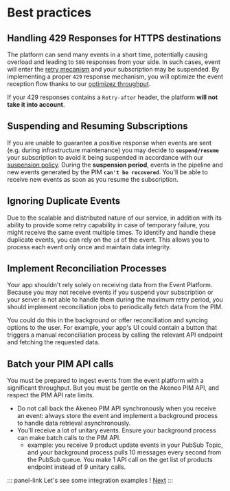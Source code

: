 # Best practices

## Handling 429 Responses for HTTPS destinations

The platform can send many events in a short time, potentially causing overload and leading to `500` responses from your side. In such cases, event will enter the [retry mecanism](/akeneo-event-platform/concepts.html##retry-policy-for-transient-failures) and your subscription may be suspended. By implementing a proper `429` response mechanism, you will optimize the event reception flow thanks to our [optimizez throughput](/akeneo-event-platform/concepts.html#optimized-throughput).

If your 429 responses contains a `Retry-after` header, the platform **will not take it into account**.

## Suspending and Resuming Subscriptions

If you are unable to guarantee a positive response when events are sent (e.g. during infrastructure maintenance) you may decide to **`suspend/resume`** your subscription to avoid it being suspended in accordance with our [suspension policy](/akeneo-event-platform/concepts.html#suspension-policy).
During the **suspension period**, events in the pipeline and new events generated by the PIM **`can't be recovered`**.
You'll be able to receive new events as soon as you resume the subscription.

## Ignoring Duplicate Events

Due to the scalable and distributed nature of our service, in addition with its ability to provide some retry capability in case of temporary failure, you might receive the same event multiple times. To identify and handle these duplicate events, you can rely on the `id` of the event. This allows you to process each event only once and maintain data integrity.

## Implement Reconciliation Processes

Your app shouldn't rely solely on receiving data from the Event Platform. Because you may not receive events if you suspend your subscription or your server is not able to handle them during the maximum retry period, you should implement reconciliation jobs to periodically fetch data from the PIM.

You could do this in the background or offer reconciliation and syncing options to the user. For example, your app's UI could contain a button that triggers a manual reconciliation process by calling the relevant API endpoint and fetching the requested data.


## Batch your PIM API calls

You must be prepared to ingest events from the event platform with a significant throughput. But you must be gentle on the Akeneo PIM API, and respect the PIM API rate limits.

- Do not call back the Akeneo PIM API synchronously when you receive an event: always store the event and implement a background process to handle data retrieval asynchronously.
- You'll receive a lot of unitary events. Ensure your background process can make batch calls to the PIM API.
    - example: you receive 9 product update events in your PubSub Topic, and your background process pulls 10 messages every second from the PubSub queue. You make 1 API call on the get list of products endpoint instead of 9 unitary calls.

::: panel-link Let's see some integration examples ! [Next](/akeneo-event-platform/integration-examples.html)
:::